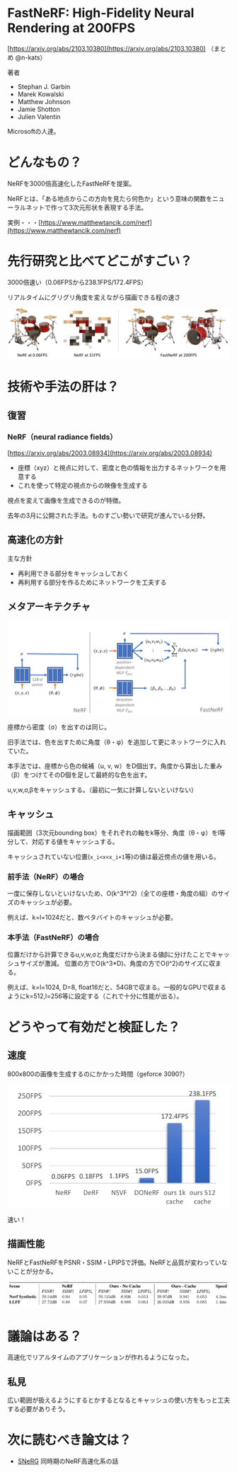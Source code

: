 # FastNeRF: High-Fidelity Neural Rendering at 200FPS
[https://arxiv.org/abs/2103.10380](https://arxiv.org/abs/2103.10380)
（まとめ @n-kats）

著者
* Stephan J. Garbin
* Marek Kowalski
* Matthew Johnson
* Jamie Shotton
* Julien Valentin

Microsoftの人達。

# どんなもの？
NeRFを3000倍高速化したFastNeRFを提案。

NeRFとは、「ある地点からこの方向を見たら何色か」という意味の関数をニューラルネットで作って3次元形状を表現する手法。

実例・・・[https://www.matthewtancik.com/nerf](https://www.matthewtancik.com/nerf)

# 先行研究と比べてどこがすごい？
3000倍速い（0.06FPSから238.1FPS/172.4FPS）

リアルタイムにグリグリ角度を変えながら描画できる程の速さ

![](FastNeRF_2103.10380/diff.png)

# 技術や手法の肝は？
## 復習
### NeRF（neural radiance fields）
[https://arxiv.org/abs/2003.08934](https://arxiv.org/abs/2003.08934)

* 座標（xyz）と視点に対して、密度と色の情報を出力するネットワークを用意する
* これを使って特定の視点からの映像を生成する

視点を変えて画像を生成できるのが特徴。

去年の3月に公開された手法。ものすごい勢いで研究が進んでいる分野。

## 高速化の方針
主な方針

* 再利用できる部分をキャッシュしておく
* 再利用する部分を作るためにネットワークを工夫する

## メタアーキテクチャ

![](FastNeRF_2103.10380/meta.png)

座標から密度（σ）を出すのは同じ。

旧手法では、色を出すために角度（θ・φ）を追加して更にネットワークに入れていた。

本手法では、座標から色の候補（u, v, w）をD個出す。角度から算出した重み（β）をつけてそのD個を足して最終的な色を出す。

u,v,w,σ,βをキャッシュする。（最初に一気に計算しないといけない）

## キャッシュ
描画範囲（3次元bounding box）をそれぞれの軸をk等分、角度（θ・φ）をl等分して、対応する値をキャッシュする。

キャッシュされていない位置(`x_i<x<x_i+1`等)の値は最近傍点の値を用いる。

### 前手法（NeRF）の場合
一度に保存しないといけないため、O(k^3*l^2)（全ての座標・角度の組）のサイズのキャッシュが必要。

例えば、k=l=1024だと、数ペタバイトのキャッシュが必要。

### 本手法（FastNeRF）の場合
位置だけから計算できるu,v,w,σと角度だけから決まる値βに分けたことでキャッシュサイズが激減。
位置の方でO(k^3*D)、角度の方でO(l^2)のサイズに収まる。

例えば、k=l=1024, D=8, float16だと、54GBで収まる。一般的なGPUで収まるようにk=512,l=256等に設定する（これで十分に性能が出る）。

# どうやって有効だと検証した？

## 速度
800x800の画像を生成するのにかかった時間（geforce 3090?）

![](FastNeRF_2103.10380/speed.png)

速い！

## 描画性能
NeRFとFastNeRFをPSNR・SSIM・LPIPSで評価。NeRFと品質が変わっていないことが分かる。

![](FastNeRF_2103.10380/scores.png)

# 議論はある？
高速化でリアルタイムのアプリケーションが作れるようになった。

## 私見
広い範囲が扱えるようにするとかするとなるとキャッシュの使い方をもっと工夫する必要がありそう。

# 次に読むべき論文は？
* [SNeRG](https://arxiv.org/abs/2103.14645) 
  同時期のNeRF高速化系の話

